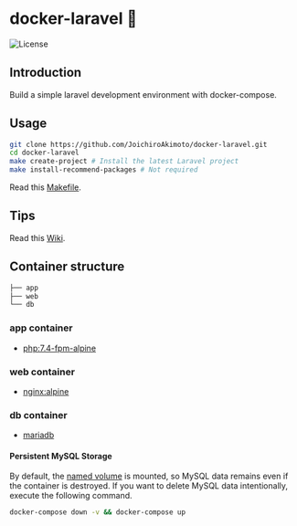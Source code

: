 # docker-laravel 🐳

![License](https://img.shields.io/github/license/ucan-lab/docker-laravel?color=ffff00)

## Introduction

Build a simple laravel development environment with docker-compose.

## Usage

```bash
git clone https://github.com/JoichiroAkimoto/docker-laravel.git
cd docker-laravel
make create-project # Install the latest Laravel project
make install-recommend-packages # Not required
```

Read this [Makefile](https://github.com/ucan-lab/docker-laravel/blob/master/Makefile).

## Tips

Read this [Wiki](https://github.com/ucan-lab/docker-laravel/wiki).

## Container structure

```bash
├── app
├── web
└── db
```

### app container

- [php:7.4-fpm-alpine](https://hub.docker.com/_/php)

### web container

- [nginx:alpine](https://hub.docker.com/_/nginx)

### db container

- [mariadb](https://hub.docker.com/_/mariadb)

#### Persistent MySQL Storage

By default, the [named volume](https://docs.docker.com/compose/compose-file/#volumes) is mounted, so MySQL data remains even if the container is destroyed.
If you want to delete MySQL data intentionally, execute the following command.

```bash
docker-compose down -v && docker-compose up
```
